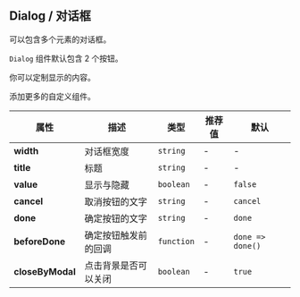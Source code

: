 ## Dialog / 对话框

可以包含多个元素的对话框。

<ex-code name="ex-dialog-basic"/>

<code>Dialog</code> 组件默认包含 2 个按钮。

</ex-code>

<ex-code name="ex-dialog-custom"/>

你可以定制显示的内容。

</ex-code>

<ex-code name="ex-dialog-more"/>

添加更多的自定义组件。

</ex-code>

<ex-footer edit-link="https://github.com/geist-org/vue/edit/master/docs/en-us/components/avatar.md">

| 属性             | 描述                 | 类型       | 推荐值 | 默认             |
| ---------------- | -------------------- | ---------- | ------ | ---------------- |
| **width**        | 对话框宽度           | `string`   | -      | -                |
| **title**        | 标题                 | `string`   | -      | -                |
| **value**        | 显示与隐藏           | `boolean`  | -      | `false`          |
| **cancel**       | 取消按钮的文字       | `string`   | -      | `cancel`         |
| **done**         | 确定按钮的文字       | `string`   | -      | `done`           |
| **beforeDone**   | 确定按钮触发前的回调 | `function` | -      | `done => done()` |
| **closeByModal** | 点击背景是否可以关闭 | `boolean`  | -      | `true`           |

</ex-footer>
